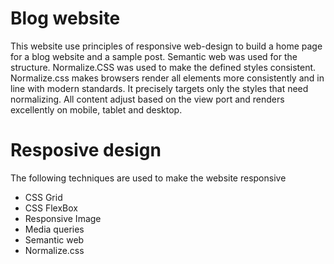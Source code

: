 # Blog website
This website use principles of responsive web-design to build a home page for a blog website and a sample post. Semantic web was used for the structure. Normalize.CSS was used to make the defined styles consistent. Normalize.css makes browsers render all elements more consistently and in line with modern standards. It precisely targets only the styles that need normalizing. All content adjust based on the view port and renders excellently on mobile, tablet and desktop.

# Resposive design
The following techniques are used to make the website responsive <br>
<ul>
  <li>CSS Grid</li>
  <li>CSS FlexBox</li>
  <li>Responsive Image</li>
  <li>Media queries</li>
  <li>Semantic web</li>
  <li>Normalize.css</li>
</ul>

